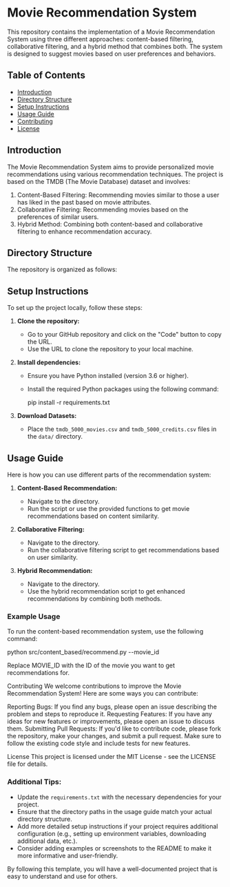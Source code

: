 # Movie Recommendation System

This repository contains the implementation of a Movie Recommendation System using three different approaches: content-based filtering, collaborative filtering, and a hybrid method that combines both. The system is designed to suggest movies based on user preferences and behaviors.

## Table of Contents
- [Introduction](#introduction)
- [Directory Structure](#directory-structure)
- [Setup Instructions](#setup-instructions)
- [Usage Guide](#usage-guide)
- [Contributing](#contributing)
- [License](#license)

## Introduction
The Movie Recommendation System aims to provide personalized movie recommendations using various recommendation techniques. The project is based on the TMDB (The Movie Database) dataset and involves:

1. Content-Based Filtering: Recommending movies similar to those a user has liked in the past based on movie attributes.
2. Collaborative Filtering: Recommending movies based on the preferences of similar users.
3. Hybrid Method: Combining both content-based and collaborative filtering to enhance recommendation accuracy.

## Directory Structure
The repository is organized as follows:

## Setup Instructions
To set up the project locally, follow these steps:

1. **Clone the repository:**
   - Go to your GitHub repository and click on the "Code" button to copy the URL.
   - Use the URL to clone the repository to your local machine.

2. **Install dependencies:**
   - Ensure you have Python installed (version 3.6 or higher).
   - Install the required Python packages using the following command:
   
     pip install -r requirements.txt

3. **Download Datasets:**
   - Place the `tmdb_5000_movies.csv` and `tmdb_5000_credits.csv` files in the `data/` directory.

## Usage Guide
Here is how you can use different parts of the recommendation system:

1. **Content-Based Recommendation:**
   - Navigate to the directory.
   - Run the script or use the provided functions to get movie recommendations based on content similarity.

2. **Collaborative Filtering:**
   - Navigate to the directory.
   - Run the collaborative filtering script to get recommendations based on user similarity.

3. **Hybrid Recommendation:**
   - Navigate to the directory.
   - Use the hybrid recommendation script to get enhanced recommendations by combining both methods.

### Example Usage
To run the content-based recommendation system, use the following command:

python src/content_based/recommend.py --movie_id

Replace MOVIE_ID with the ID of the movie you want to get recommendations for.

Contributing
We welcome contributions to improve the Movie Recommendation System! Here are some ways you can contribute:

Reporting Bugs: If you find any bugs, please open an issue describing the problem and steps to reproduce it.
Requesting Features: If you have any ideas for new features or improvements, please open an issue to discuss them.
Submitting Pull Requests: If you'd like to contribute code, please fork the repository, make your changes, and submit a pull request. Make sure to follow the existing code style and include tests for new features.

License
This project is licensed under the MIT License - see the LICENSE file for details.

### Additional Tips:
- Update the `requirements.txt` with the necessary dependencies for your project.
- Ensure that the directory paths in the usage guide match your actual directory structure.
- Add more detailed setup instructions if your project requires additional configuration (e.g., setting up environment variables, downloading additional data, etc.).
- Consider adding examples or screenshots to the README to make it more informative and user-friendly.

By following this template, you will have a well-documented project that is easy to understand and use for others.
